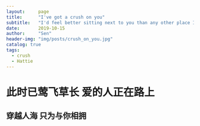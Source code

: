 ```yaml
---
layout:     page
title:      "I've got a crush on you"
subtitle:   "I'd feel better sitting next to you than any other place I can think of or imagine"
date:       2019-10-15
author:     "Sen"
header-img: "img/posts/crush_on_you.jpg"
catalog: true
tags:
  - crush
  - Hattie
---
```


# 此时已莺飞草长 爱的人正在路上

## 穿越人海 只为与你相拥
